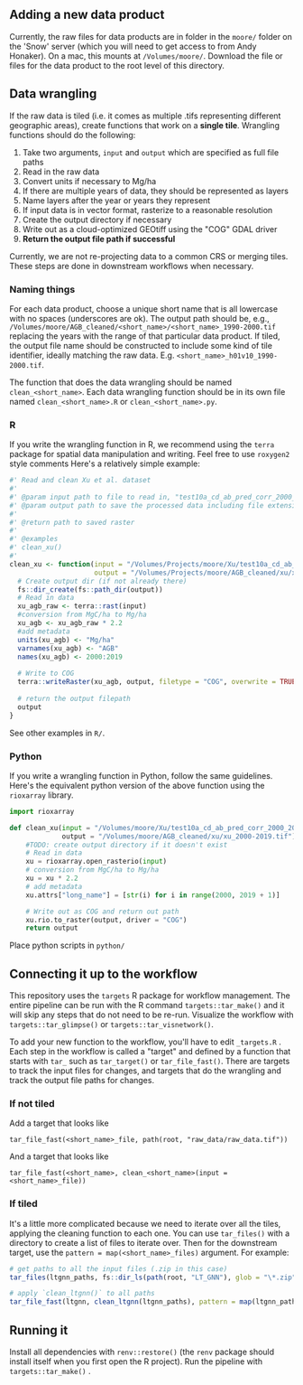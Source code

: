 ## Adding a new data product

Currently, the raw files for data products are in folder in the `moore/` folder on the 'Snow' server (which you will need to get access to from Andy Honaker).
On a mac, this mounts at `/Volumes/moore/`.
Download the file or files for the data product to the root level of this directory.

## Data wrangling

If the raw data is tiled (i.e. it comes as multiple .tifs representing different geographic areas), create functions that work on a **single tile**.
Wrangling functions should do the following:

1.  Take two arguments, `input` and `output` which are specified as full file paths
2.  Read in the raw data
3.  Convert units if necessary to Mg/ha
4.  If there are multiple years of data, they should be represented as layers
5.  Name layers after the year or years they represent
6.  If input data is in vector format, rasterize to a reasonable resolution
7.  Create the output directory if necessary
8.  Write out as a cloud-optimized GEOtiff using the "COG" GDAL driver
9.  **Return the output file path if successful**

Currently, we are not re-projecting data to a common CRS or merging tiles.
These steps are done in downstream workflows when necessary.

### Naming things

For each data product, choose a unique short name that is all lowercase with no spaces (underscores are ok).
The output path should be, e.g., `/Volumes/moore/AGB_cleaned/<short_name>/<short_name>_1990-2000.tif` replacing the years with the range of that particular data product.
If tiled, the output file name should be constructed to include some kind of tile identifier, ideally matching the raw data.
E.g. `<short_name>_h01v10_1990-2000.tif`.

The function that does the data wrangling should be named `clean_<short_name>`.
Each data wrangling function should be in its own file named `clean_<short_name>.R` or `clean_<short_name>.py`.

### R

If you write the wrangling function in R, we recommend using the `terra` package for spatial data manipulation and writing.
Feel free to use `roxygen2` style comments Here's a relatively simple example:

``` r
#' Read and clean Xu et al. dataset
#'
#' @param input path to file to read in, "test10a_cd_ab_pred_corr_2000_2019_v2.tif"
#' @param output path to save the processed data including file extension
#'
#' @return path to saved raster
#' 
#' @examples
#' clean_xu()
#'  
clean_xu <- function(input = "/Volumes/Projects/moore/Xu/test10a_cd_ab_pred_corr_2000_2019_v2.tif", 
                     output = "/Volumes/Projects/moore/AGB_cleaned/xu/xu_2000-2019.tif") {
  # Create output dir (if not already there)
  fs::dir_create(fs::path_dir(output))
  # Read in data
  xu_agb_raw <- terra::rast(input) 
  #conversion from MgC/ha to Mg/ha
  xu_agb <- xu_agb_raw * 2.2 
  #add metadata
  units(xu_agb) <- "Mg/ha"
  varnames(xu_agb) <- "AGB"
  names(xu_agb) <- 2000:2019
  
  # Write to COG
  terra::writeRaster(xu_agb, output, filetype = "COG", overwrite = TRUE)
  
  # return the output filepath
  output
}
```

See other examples in `R/`.

### Python

If you write a wrangling function in Python, follow the same guidelines.
Here's the equivalent python version of the above function using the `rioxarray` library.

``` python
import rioxarray

def clean_xu(input = "/Volumes/moore/Xu/test10a_cd_ab_pred_corr_2000_2019_v2.tif", 
             output = "/Volumes/moore/AGB_cleaned/xu/xu_2000-2019.tif"):
    #TODO: create output directory if it doesn't exist
    # Read in data
    xu = rioxarray.open_rasterio(input)
    # conversion from MgC/ha to Mg/ha
    xu = xu * 2.2
    # add metadata
    xu.attrs["long_name"] = [str(i) for i in range(2000, 2019 + 1)]

    # Write out as COG and return out path
    xu.rio.to_raster(output, driver = "COG")
    return output
```

Place python scripts in `python/`

## Connecting it up to the workflow

This repository uses the `targets` R package for workflow management.
The entire pipeline can be run with the R command `targets::tar_make()` and it will skip any steps that do not need to be re-run.
Visualize the workflow with `targets::tar_glimpse()` or `targets::tar_visnetwork()`.

To add your new function to the workflow, you'll have to edit `_targets.R` .
Each step in the workflow is called a "target" and defined by a function that starts with `tar_` such as `tar_target()` or `tar_file_fast()`.
There are targets to track the input files for changes, and targets that do the wrangling and track the output file paths for changes.

### If not tiled

Add a target that looks like

```         
tar_file_fast(<short_name>_file, path(root, "raw_data/raw_data.tif"))
```

And a target that looks like

```         
tar_file_fast(<short_name>, clean_<short_name>(input = <short_name>_file))
```

### If tiled

It's a little more complicated because we need to iterate over all the tiles, applying the cleaning function to each one.
You can use `tar_files()` with a directory to create a list of files to iterate over.
Then for the downstream target, use the `pattern = map(<short_name>_files)` argument.
For example:

``` r
# get paths to all the input files (.zip in this case)
tar_files(ltgnn_paths, fs::dir_ls(path(root, "LT_GNN"), glob = "\*.zip"), format = "file_fast"),

# apply `clean_ltgnn()` to all paths
tar_file_fast(ltgnn, clean_ltgnn(ltgnn_paths), pattern = map(ltgnn_paths))
```

## Running it

Install all dependencies with `renv::restore()` (the `renv` package should install itself when you first open the R project).
Run the pipeline with `targets::tar_make()` .
